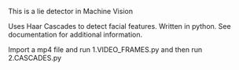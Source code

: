 This is a lie detector in Machine Vision

Uses Haar Cascades to detect facial features. Written in python. See documentation for additional information.

Import a mp4 file and run 1.VIDEO_FRAMES.py and then run 2.CASCADES.py